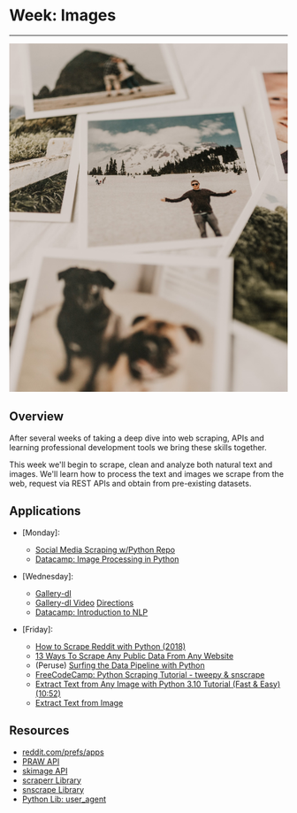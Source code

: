 # Week: Images
<hr>

![Map Image](images/img_iphs290_images_sarandy-westfall-yj5vVBO7NZ8-unsplash.jpg)

## Overview

After several weeks of taking a deep dive into web scraping, APIs and learning professional development tools we bring these skills together.

This week we'll begin to scrape, clean and analyze both natural text and images. We'll learn how to process the text and images we scrape from the web, request via REST APIs and obtain from pre-existing datasets.



## Applications

- [Monday]: 
    * [Social Media Scraping w/Python Repo](https://github.com/jon-chun/scrape-social-medias)
    * [Datacamp: Image Processing in Python](https://campus.datacamp.com/courses/image-processing-in-python/introducing-image-processing-and-scikit-image?ex=1)

- [Wednesday]:
    * [Gallery-dl](https://github.com/mikf/gallery-dl)
    * [Gallery-dl Video](https://www.youtube.com/watch?v=NcoHC_colJI) [Directions](https://drive.google.com/file/d/1NZZAUH836IbDEl-o9fSH9GmomWvRuNl1/view)
    * [Datacamp: Introduction to NLP](https://app.datacamp.com/learn/courses/introduction-to-natural-language-processing-in-python)

- [Friday]: 
    * [How to Scrape Reddit with Python (2018)](https://www.storybench.org/how-to-scrape-reddit-with-python/)
    * [13 Ways To Scrape Any Public Data From Any Website](https://dev.to/serpapi/13-ways-to-scrape-any-public-data-from-any-website-1bn9)
    * (Peruse) [Surfing the Data Pipeline with Python](https://jkropko.github.io/surfing-the-data-pipeline/ch7.html)
    * [FreeCodeCamp: Python Scraping Tutorial - tweepy & snscrape](https://www.freecodecamp.org/news/python-web-scraping-tutorial/)
    * [Extract Text from Any Image with Python 3.10 Tutorial (Fast & Easy) (10:52)](https://www.youtube.com/watch?v=YK9a8E45X_Y)
    * [Extract Text from Image](https://www.geeksforgeeks.org/how-to-extract-text-from-images-with-python/)

## Resources
* [reddit.com/prefs/apps](https://www.reddit.com/prefs/apps)
* [PRAW API](https://praw.readthedocs.io/en/stable/getting_started/authentication.html)
* [skimage API](https://scikit-image.org/docs/stable/auto_examples/applications/plot_thresholding.html)
* [scraperr Library](https://github.com/NotYourGuy/scraperr)
* [snscrape Library](https://github.com/JustAnotherArchivist/snscrape)
* [Python Lib: user_agent](https://github.com/lorien/user_agent)
